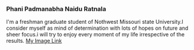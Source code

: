 ### Phani Padmanabha Naidu Ratnala
I'm a freshman graduate student of Nothwest Missouri state University.I consider myself as mind of determination with lots of hopes on future and sheer focus.i will try to enjoy every moment of my life irrespective of the results.
[My Image Link](https://github.com/rppnaidu/assignment-ratnala/blob/main/ProfilePic.jpg)